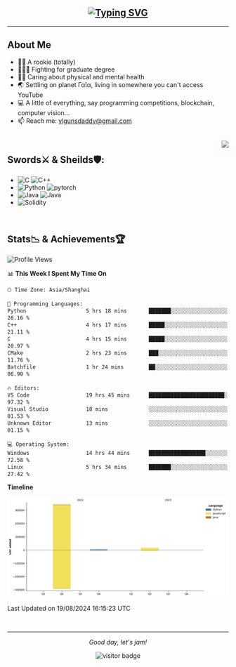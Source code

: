 <h2 align="center">
  <a href="https://git.io/typing-svg"><img src="https://readme-typing-svg.demolab.com?font=Fira+Code&weight=500&size=23&pause=1000&color=003399&center=true&vCenter=true&width=435&lines=This+is+!not+Vlgunsdaddy." alt="Typing SVG" /></a>
</h2>
<hr>

## About Me
- 👨‍💻 A rookie (totally)
- 👨🏻‍🎓 Fighting for graduate degree
- 🏋️‍♂️ Caring about physical and mental health
- 🌏 Settling on planet Γαῖα, living in somewhere you can't access YouTube
- 💻 A little of everything, say programming competitions, blockchain, computer vision...
- 📫 Reach me: vlgunsdaddy@gmail.com

<br>

<img align="right" height="220" src="https://media.giphy.com/media/xT9IgwvIzQOUIeVxAI/giphy.gif"/>

## Swords⚔️ & Sheilds🛡:
* ![C](https://img.shields.io/badge/-C-000?&logo=c&color=003399) ![C++](https://img.shields.io/badge/-C++-000?&logo=cplusplus&color=blue)
* ![Python](https://img.shields.io/badge/-Python-000?&logo=python&color=d8b125&logoColor=346d9d) ![pytorch](https://img.shields.io/badge/-PyTorch-000?&logo=pytorch) 
* ![Java](https://img.shields.io/badge/-Java-000?color=b01719) ![Java](https://img.shields.io/badge/-SpringBoot-000?&logo=springboot&color=ffffff)  
* ![Solidity](https://img.shields.io/badge/-Solidity-000?&logo=solidity&color=65afff&logoColor=172533) 


<br>

## Stats📉 & Achievements🏆
<!-- Empty for now but will be full little by little🤘👊💪-->

<!--START_SECTION:waka-->
![Profile Views](http://img.shields.io/badge/Profile%20Views-15-blue)

📊 **This Week I Spent My Time On** 

```text
🕑︎ Time Zone: Asia/Shanghai

💬 Programming Languages: 
Python                   5 hrs 18 mins       ███████░░░░░░░░░░░░░░░░░░   26.16 % 
C++                      4 hrs 17 mins       █████░░░░░░░░░░░░░░░░░░░░   21.11 % 
C                        4 hrs 15 mins       █████░░░░░░░░░░░░░░░░░░░░   20.97 % 
CMake                    2 hrs 23 mins       ███░░░░░░░░░░░░░░░░░░░░░░   11.76 % 
Batchfile                1 hr 24 mins        ██░░░░░░░░░░░░░░░░░░░░░░░   06.90 % 

🔥 Editors: 
VS Code                  19 hrs 45 mins      ████████████████████████░   97.32 % 
Visual Studio            18 mins             ░░░░░░░░░░░░░░░░░░░░░░░░░   01.53 % 
Unknown Editor           13 mins             ░░░░░░░░░░░░░░░░░░░░░░░░░   01.15 % 

💻 Operating System: 
Windows                  14 hrs 44 mins      ██████████████████░░░░░░░   72.58 % 
Linux                    5 hrs 34 mins       ███████░░░░░░░░░░░░░░░░░░   27.42 % 
```

**Timeline**

![Lines of Code chart](https://raw.githubusercontent.com/vlgdglv/vlgdglv/main/assets/bar_graph.png)


 Last Updated on 19/08/2024 16:15:23 UTC
<!--END_SECTION:waka-->

<br>

<hr>

<p align="center">
  <i>Good day, let's jam!</i>

<p  align="center">
<img src="https://visitor-badge.laobi.icu/badge?page_id=vlgunsdaddy.vlgunsdaddy" alt="visitor badge"/>
</p>

<!-- 
### Hi there 👋

**vlgunsdaddy/vlgunsdaddy** is a ✨ _special_ ✨ repository because its `README.md` (this file) appears on your GitHub profile.

Here are some ideas to get you started:

- 🔭 I’m currently working on ...
- 🌱 I’m currently learning ...
- 👯 I’m looking to collaborate on ...
- 🤔 I’m looking for help with ...
- 💬 Ask me about ...
- 📫 How to reach me: ...
- 😄 Pronouns: ...
- ⚡ Fun fact: ... 
-->

